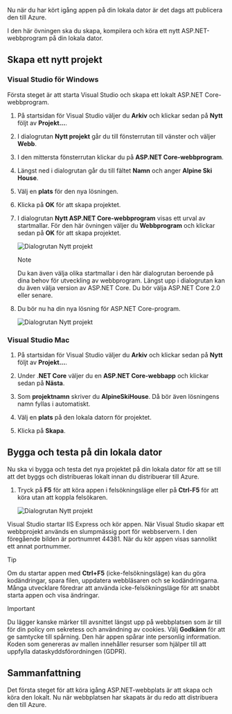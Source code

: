 Nu när du har kört igång appen på din lokala dator är det dags att publicera den till Azure. 

I den här övningen ska du skapa, kompilera och köra ett nytt ASP.NET-webbprogram på din lokala dator.

## <a name="create-a-new-project"></a>Skapa ett nytt projekt

### <a name="visual-studio-for-windows"></a>Visual Studio för Windows

Första steget är att starta Visual Studio och skapa ett lokalt ASP.NET Core-webbprogram.

1. På startsidan för Visual Studio väljer du **Arkiv** och klickar sedan på **Nytt** följt av **Projekt...**.

1. I dialogrutan **Nytt projekt** går du till fönsterrutan till vänster och väljer **Webb**.

1. I den mittersta fönsterrutan klickar du på **ASP.NET Core-webbprogram**.

1. Längst ned i dialogrutan går du till fältet **Namn** och anger **Alpine Ski House**.

1. Välj en **plats** för den nya lösningen.

1. Klicka på **OK** för att skapa projektet.

1. I dialogrutan **Nytt ASP.NET Core-webbprogram** visas ett urval av startmallar. För den här övningen väljer du **Webbprogram** och klickar sedan på **OK** för att skapa projektet.

    ![Dialogrutan Nytt projekt](../media-draft/3-aspnet-templates.png)

    > [!NOTE]
    > Du kan även välja olika startmallar i den här dialogrutan beroende på dina behov för utveckling av webbprogram. Längst upp i dialogrutan kan du även välja version av ASP.NET Core. Du bör välja ASP.NET Core 2.0 eller senare.

1. Du bör nu ha din nya lösning för ASP.NET Core-program.

    ![Dialogrutan Nytt projekt](../media-draft/3-new-solution.png)

### <a name="visual-studio-mac"></a>Visual Studio Mac

1. På startsidan för Visual Studio väljer du **Arkiv** och klickar sedan på **Nytt** följt av **Projekt...**.

1. Under .**NET Core** väljer du en **ASP.NET Core-webbapp** och klickar sedan på **Nästa**.

1. Som **projektnamn** skriver du **AlpineSkiHouse**. Då bör även lösningens namn fyllas i automatiskt.

1. Välj en **plats** på den lokala datorn för projektet.

1. Klicka på **Skapa**.

## <a name="build-and-test-on-your-local-machine"></a>Bygga och testa på din lokala dator

Nu ska vi bygga och testa det nya projektet på din lokala dator för att se till att det byggs och distribueras lokalt innan du distribuerar till Azure.

1. Tryck på **F5** för att köra appen i felsökningsläge eller på **Ctrl-F5** för att köra utan att koppla felsökaren.

    ![Dialogrutan Nytt projekt](../media-draft/3-webapp-launch.png)

Visual Studio startar IIS Express och kör appen. När Visual Studio skapar ett webbprojekt används en slumpmässig port för webbservern. I den föregående bilden är portnumret 44381. När du kör appen visas sannolikt ett annat portnummer.

> [!TIP]
> Om du startar appen med **Ctrl+F5** (icke-felsökningsläge) kan du göra kodändringar, spara filen, uppdatera webbläsaren och se kodändringarna. Många utvecklare föredrar att använda icke-felsökningsläge för att snabbt starta appen och visa ändringar.

> [!IMPORTANT]
> Du lägger kanske märker till avsnittet längst upp på webbplatsen som är till för din policy om sekretess och användning av cookies. Välj **Godkänn** för att ge samtycke till spårning. Den här appen spårar inte personlig information. Koden som genereras av mallen innehåller resurser som hjälper till att uppfylla dataskyddsförordningen (GDPR).

## <a name="summary"></a>Sammanfattning

Det första steget för att köra igång ASP.NET-webbplats är att skapa och köra den lokalt. Nu när webbplatsen har skapats är du redo att distribuera den till Azure.
